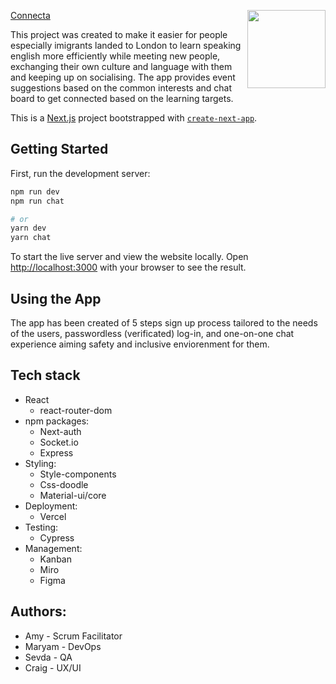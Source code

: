 [Connecta](https://final-project-chat-app.vercel.app/)
<img src="https://github.com/fac21/final-project-macs/blob/main/public/images/Landing-page.png" width="125px" align="right" />



This project was created to make it easier for people especially imigrants landed to London to learn speaking english more efficiently while meeting new people, exchanging their own culture and language with them and keeping up on socialising. The app provides event suggestions based on the common interests and chat board to get connected based on the learning targets.    


This is a [Next.js](https://nextjs.org/) project bootstrapped with [`create-next-app`](https://github.com/vercel/next.js/tree/canary/packages/create-next-app).

## Getting Started

First, run the development server:

```bash
npm run dev
npm run chat

# or
yarn dev
yarn chat
```

To start the live server and view the website locally.
Open [http://localhost:3000](http://localhost:3000) with your browser to see the result.

## Using the App
The app has been created of 5 steps sign up process tailored to the needs of the users, passwordless (verificated) log-in, and one-on-one chat experience aiming safety and inclusive enviorenment for them. 

## Tech stack
- React 
  - react-router-dom
- npm packages:
  - Next-auth
  - Socket.io
  - Express
- Styling: 
  - Style-components
  - Css-doodle
  - Material-ui/core
- Deployment: 
  - Vercel
- Testing: 
  - Cypress
- Management:
  - Kanban
  - Miro
  - Figma

## Authors:
- Amy - Scrum Facilitator  
- Maryam - DevOps  
- Sevda - QA  
- Craig - UX/UI  

